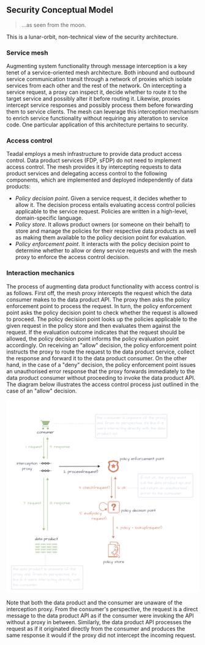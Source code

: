 Security Conceptual Model
-------------------------
> ...as seen from the moon.

This is a lunar-orbit, non-technical view of the security architecture.


### Service mesh

Augmenting system functionality through message interception is a
key tenet of a service-oriented mesh architecture. Both inbound and
outbound service communication transit through a network of proxies
which isolate services from each other and the rest of the network.
On intercepting a service request, a proxy can inspect it, decide
whether to route it to the target service and possibly alter it
before routing it. Likewise, proxies intercept service responses
and possibly process them before forwarding them to service clients.
The mesh can leverage this interception mechanism to enrich service
functionality without requiring any alteration to service code. One
particular application of this architecture pertains to security.


### Access control

Teadal employs a mesh infrastructure to provide data product access
control. Data product services (FDP, sFDP) do not need to implement
access control. The mesh provides it by intercepting requests to
data product services and delegating access control to the following
components, which are implemented and deployed independently of data
products:
- *Policy decision point*. Given a service request, it decides whether
  to allow it. The decision process entails evaluating access control
  policies applicable to the service request. Policies are written in
  a high-level, domain-specific language.
- *Policy store*. It allows product owners (or someone on their behalf)
  to store and manage the policies for their respective data products
  as well as making them available to the policy decision point for
  evaluation.
- *Policy enforcement point*. It interacts with the policy decision
  point to determine whether to allow or deny service requests and
  with the mesh proxy to enforce the access control decision.


### Interaction mechanics

The process of augmenting data product functionality with access
control is as follows. First off, the mesh proxy intercepts the
request which the data consumer makes to the data product API. The
proxy then asks the policy enforcement point to process the request.
In turn, the policy enforcement point asks the policy decision point
to check whether the request is allowed to proceed. The policy decision
point looks up the policies applicable to the given request in the
policy store and then evaluates them against the request. If the
evaluation outcome indicates that the request should be allowed,
the policy decision point informs the policy evaluation point accordingly.
On receiving an "allow" decision, the policy enforcement point instructs
the proxy to route the request to the data product service, collect
the response and forward it to the data product consumer. On the
other hand, in the case of a "deny" decision, the policy enforcement
point issues an unauthorised error response that the proxy forwards
immediately to the data product consumer without proceeding to invoke
the data product API. The diagram below illustrates the access control
process just outlined in the case of an "allow" decision.

![Security components and interaction overview.][security-overview.dia]

Note that both the data product and the consumer are unaware of the
interception proxy. From the consumer's perspective, the request is
a direct message to the data product API as if the consumer were
invoking the API without a proxy in between. Similarly, the data
product API processes the request as if it originated directly from
the consumer and produces the same response it would if the proxy
did not intercept the incoming request.




[security-overview.dia]: ./mesh-security-concept.svg
